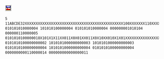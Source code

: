 [![](Pictures/dataftsm.gif)](datafrmt.html#ex3.2)

    5  11ABCDE32XXXXXXXXXXXXXXXXXXXXXXXXXXXXXXXXXXXXXXXXXXXXX100XXXXXXX110XXXXXXX000XXXXXXXXXXXXXXXXXXXXXXXXXXXXXXXXXXXXXXXXXXXXXXXXXXXXXXXXXXXXXXXX01X010X0XX01X010X11X0XXXX1X1052lmn.3opq.7ABCDE14XXX1XXX110XXX0XXX101XXX0XXX001XXX0XXX111XXX1X100XXXXX0X110XXXXX1X000XX63 010101010000004 101010100000004 010101010000004 000000001010104 000000110000005 0101010100000018X101X1X11XX011X0X01XX011X0X10XX010X1X01XXXXXXXXXXXXXXXXXXXXXXX01X010X0XX01X010X11X00XXX11181 0101010100000000002 1010101000000000003 1010101000000000003 0101010100000000004 1010101000000000004 0101010100000000004 0000000000110000014 000000000000000011
